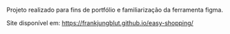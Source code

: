 Projeto realizado para fins de portfólio e familiarização da ferramenta figma.

Site disponível em: https://frankjungblut.github.io/easy-shopping/
